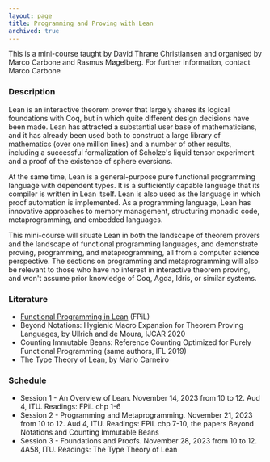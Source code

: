 ```yaml
---
layout: page
title: Programming and Proving with Lean
archived: true
---
```

This is a mini-course taught by David Thrane Christiansen and organised
by Marco Carbone and Rasmus Møgelberg. For further information,
contact Marco Carbone

### Description

Lean is an interactive theorem prover that largely shares its logical foundations with Coq, but in which quite different design decisions have been made. Lean has attracted a substantial user base of mathematicians, and it has already been used both to construct a large library of mathematics (over one million lines) and a number of other results, including a successful formalization of Scholze's liquid tensor experiment and a proof of the existence of sphere eversions.

At the same time, Lean is a general-purpose pure functional programming language with dependent types. It is a sufficiently capable language that its compiler is written in Lean itself. Lean is also used as the language in which proof automation is implemented. As a programming language, Lean has innovative approaches to memory management, structuring monadic code, metaprogramming, and embedded languages.

This mini-course will situate Lean in both the landscape of theorem provers and the landscape of functional programming languages, and demonstrate proving, programming, and metaprogramming, all from a computer science perspective. The sections on programming and metaprogramming will also be relevant to those who have no interest in interactive theorem proving, and won't assume prior knowledge of Coq, Agda, Idris, or similar systems.

### Literature

- [Functional Programming in Lean](https://lean-lang.org/functional_programming_in_lean/) (FPiL)
- Beyond Notations: Hygienic Macro Expansion for Theorem Proving Languages, by Ullrich and de Moura, IJCAR 2020
 - Counting Immutable Beans: Reference Counting Optimized for Purely Functional Programming (same authors, IFL 2019)
 - The Type Theory of Lean, by Mario Carneiro


### Schedule

- Session 1 - An Overview of Lean. November 14, 2023 from 10 to 12. Aud 4, ITU. Readings: FPiL chp 1-6
- Session 2 - Programming and Metaprogramming. November 21, 2023 from 10 to 12. Aud 4, ITU. Readings: FPiL chp 7-10, the papers Beyond Notations and Counting Immutable Beans
- Session 3 - Foundations and Proofs. November 28, 2023 from 10 to 12. 4A58, ITU. Readings: The Type Theory of Lean
